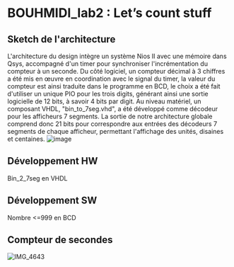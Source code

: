 # BOUHMIDI_lab2 : Let’s count stuff
## Sketch de l'architecture
L'architecture du design intègre un système Nios II avec une mémoire dans Qsys, accompagné d'un timer pour synchroniser l'incrémentation du compteur à un seconde. 
Du côté logiciel, un compteur décimal à 3 chiffres a été mis en œuvre en coordination avec le signal du timer, la valeur du compteur est ainsi traduite dans le programme en BCD, le choix a été fait d'utiliser un unique PIO pour les trois digits, générant ainsi une sortie logicielle de 12 bits, à savoir 4 bits par digit. 
Au niveau matériel, un composant VHDL, "bin_to_7seg.vhd", a été développé comme décodeur pour les afficheurs 7 segments. 
La sortie de notre architecture globale comprend donc 21 bits pour correspondre aux entrées des décodeurs 7 segments de chaque afficheur, permettant l'affichage des unités, disaines et centaines.
![image](https://github.com/ESN2024/BOUHMIDI_lab2/assets/144927751/fae476ee-3986-4d6c-9eb7-872b55294ee0)

## Développement HW
Bin_2_7seg en VHDL

## Développement SW
Nombre <=999 en BCD


## Compteur de secondes
![IMG_4643](https://github.com/ESN2024/BOUHMIDI_lab2/assets/144927751/fff81306-65bf-4d25-833d-a0d9de7cd030)
